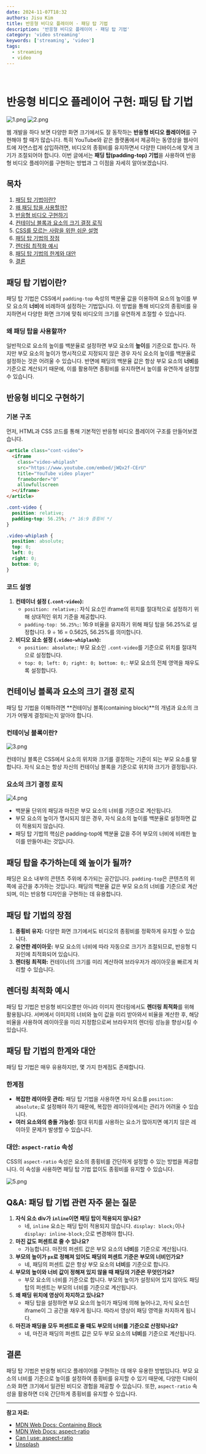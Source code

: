 ```yaml
---
date: 2024-11-07T18:32
authors: Jisu Kim
title: 반응형 비디오 플레이어 - 패딩 탑 기법
description: '반응형 비디오 플레이어 - 패딩 탑 기법'
category: 'video streaming'
keywords: ['streaming', 'video']
tags:
  - streaming
  - video
---
```


<!--truncate-->

<br />

# 반응형 비디오 플레이어 구현: 패딩 탑 기법

![1.png](1.png)
![2.png](2.png)

웹 개발을 하다 보면 다양한 화면 크기에서도 잘 동작하는 **반응형 비디오 플레이어**를 구현해야 할 때가 많습니다. 특히 YouTube와 같은 플랫폼에서 제공하는 동영상을 웹사이트에 자연스럽게 삽입하려면, 비디오의 종횡비를 유지하면서 다양한 디바이스에 맞게 크기가 조절되어야 합니다. 이번 글에서는 **패딩 탑(padding-top) 기법**을 사용하여 반응형 비디오 플레이어를 구현하는 방법과 그 이점을 자세히 알아보겠습니다.

## 목차

1. [패딩 탑 기법이란?](#패딩-탑-기법이란)
2. [왜 패딩 탑을 사용할까?](#왜-패딩-탑을-사용할까?)
3. [반응형 비디오 구현하기](#반응형-비디오-구현하기)
4. [컨테이닝 블록과 요소의 크기 결정 로직](#컨테이닝-블록과-요소의-크기-결정-로직)
5. [CSS를 모르는 사람을 위한 쉬운 설명](#css를-모르는-사람을-위한-쉬운-설명)
6. [패딩 탑 기법의 장점](#패딩-탑-기법의-장점)
7. [렌더링 최적화 예시](#렌더링-최적화-예시)
8. [패딩 탑 기법의 한계와 대안](#패딩-탑-기법의-한계와-대안)
9. [결론](#결론)

## 패딩 탑 기법이란?

패딩 탑 기법은 CSS에서 `padding-top` 속성의 백분율 값을 이용하여 요소의 높이를 부모 요소의 **너비**에 비례하여 설정하는 기법입니다. 이 방법을 통해 비디오의 종횡비를 유지하면서 다양한 화면 크기에 맞춰 비디오의 크기를 유연하게 조절할 수 있습니다.

### 왜 패딩 탑을 사용할까?

일반적으로 요소의 높이를 백분율로 설정하면 부모 요소의 **높이**를 기준으로 합니다. 하지만 부모 요소의 높이가 명시적으로 지정되지 않은 경우 자식 요소의 높이를 백분율로 설정하는 것은 어려울 수 있습니다. 반면에 패딩의 백분율 값은 항상 부모 요소의 **너비**를 기준으로 계산되기 때문에, 이를 활용하면 종횡비를 유지하면서 높이를 유연하게 설정할 수 있습니다.

## 반응형 비디오 구현하기

### 기본 구조

먼저, HTML과 CSS 코드를 통해 기본적인 반응형 비디오 플레이어 구조를 만들어보겠습니다.

```html
<article class="cont-video">
  <iframe
    class="video-whiplash"
    src="https://www.youtube.com/embed/jWQx2f-CErU"
    title="YouTube video player"
    frameborder="0"
    allowfullscreen
  ></iframe>
</article>
```

```css
.cont-video {
  position: relative;
  padding-top: 56.25%; /* 16:9 종횡비 */
}

.video-whiplash {
  position: absolute;
  top: 0;
  left: 0;
  right: 0;
  bottom: 0;
}
```

### 코드 설명

1. **컨테이너 설정 (`.cont-video`):**
   - `position: relative;`: 자식 요소인 iframe의 위치를 절대적으로 설정하기 위해 상대적인 위치 기준을 제공합니다.
   - `padding-top: 56.25%;`: 16:9 비율을 유지하기 위해 패딩 탑을 56.25%로 설정합니다. 9 ÷ 16 = 0.5625, 56.25%를 의미합니다.
2. **비디오 요소 설정 (`.video-whiplash`):**
   - `position: absolute;`: 부모 요소인 `.cont-video`를 기준으로 위치를 절대적으로 설정합니다.
   - `top: 0; left: 0; right: 0; bottom: 0;`: 부모 요소의 전체 영역을 채우도록 설정합니다.

## 컨테이닝 블록과 요소의 크기 결정 로직

패딩 탑 기법을 이해하려면 **컨테이닝 블록(containing block)**의 개념과 요소의 크기가 어떻게 결정되는지 알아야 합니다.

### 컨테이닝 블록이란?

![3.png](3.png)

컨테이닝 블록은 CSS에서 요소의 위치와 크기를 결정하는 기준이 되는 부모 요소를 말합니다. 자식 요소는 항상 자신의 컨테이닝 블록을 기준으로 위치와 크기가 결정됩니다.

### 요소의 크기 결정 로직

![4.png](4.png)

- 백분율 단위의 패딩과 마진은 부모 요소의 너비를 기준으로 계산됩니다.
- 부모 요소의 높이가 명시되지 않은 경우, 자식 요소의 높이를 백분율로 설정하면 값이 적용되지 않습니다.
- 패딩 탑 기법의 핵심은 padding-top에 백분율 값을 주어 부모의 너비에 비례한 높이를 만들어내는 것입니다.

## 패딩 탑을 추가하는데 왜 높이가 될까?

패딩은 요소 내부의 콘텐츠 주위에 추가되는 공간입니다. `padding-top`은 콘텐츠의 위쪽에 공간을 추가하는 것입니다. 패딩의 백분율 값은 부모 요소의 너비를 기준으로 계산되며, 이는 반응형 디자인을 구현하는 데 유용합니다.

## 패딩 탑 기법의 장점

1. **종횡비 유지:** 다양한 화면 크기에서도 비디오의 종횡비를 정확하게 유지할 수 있습니다.
2. **유연한 레이아웃:** 부모 요소의 너비에 따라 자동으로 크기가 조절되므로, 반응형 디자인에 최적화되어 있습니다.
3. **렌더링 최적화:** 컨테이너의 크기를 미리 계산하여 브라우저가 레이아웃을 빠르게 처리할 수 있습니다.

## 렌더링 최적화 예시

패딩 탑 기법은 반응형 비디오뿐만 아니라 이미지 렌더링에서도 **렌더링 최적화**를 위해 활용됩니다. 서버에서 이미지의 너비와 높이 값을 미리 받아와서 비율을 계산한 후, 해당 비율을 사용하여 레이아웃을 미리 지정함으로써 브라우저의 렌더링 성능을 향상시킬 수 있습니다.

## 패딩 탑 기법의 한계와 대안

패딩 탑 기법은 매우 유용하지만, 몇 가지 한계점도 존재합니다.

### 한계점

- **복잡한 레이아웃 관리:** 패딩 탑 기법을 사용하면 자식 요소를 `position: absolute;`로 설정해야 하기 때문에, 복잡한 레이아웃에서는 관리가 어려울 수 있습니다.
- **여러 요소와의 충돌 가능성:** 절대 위치를 사용하는 요소가 많아지면 예기치 않은 레이아웃 문제가 발생할 수 있습니다.

### 대안: `aspect-ratio` 속성

CSS의 `aspect-ratio` 속성은 요소의 종횡비를 간단하게 설정할 수 있는 방법을 제공합니다. 이 속성을 사용하면 패딩 탑 기법 없이도 종횡비를 유지할 수 있습니다.

![5.png](5.png)

## Q&A: 패딩 탑 기법 관련 자주 묻는 질문

1. **자식 요소 div가 `inline`이면 패딩 탑이 적용되지 않나요?**
   - 네, `inline` 요소는 패딩 탑이 적용되지 않습니다. `display: block;`이나 `display: inline-block;`으로 변경해야 합니다.
2. **마진 값도 퍼센트로 줄 수 있나요?**
   - 가능합니다. 마진의 퍼센트 값은 부모 요소의 **너비**를 기준으로 계산됩니다.
3. **부모의 높이가 `px`로 정해져 있어도 패딩의 퍼센트 기준은 부모의 너비인가요?**
   - 네, 패딩의 퍼센트 값은 항상 부모 요소의 **너비**를 기준으로 합니다.
4. **부모의 높이와 너비 값이 정해져 있지 않을 때 패딩의 기준은 무엇인가요?**
   - 부모 요소의 너비를 기준으로 합니다. 부모의 높이가 설정되어 있지 않아도 패딩 탑의 퍼센트는 부모의 너비를 기준으로 계산됩니다.
5. **왜 패딩 위치에 영상이 차지하고 있나요?**
   - 패딩 탑을 설정하면 부모 요소의 높이가 패딩에 의해 늘어나고, 자식 요소인 iframe이 그 공간을 채우게 됩니다. 따라서 영상이 패딩 영역을 차지하게 됩니다.
6. **마진과 패딩을 모두 퍼센트로 줄 때도 부모의 너비를 기준으로 산정되나요?**
   - 네, 마진과 패딩의 퍼센트 값은 모두 부모 요소의 **너비**를 기준으로 계산됩니다.

## 결론

패딩 탑 기법은 반응형 비디오 플레이어를 구현하는 데 매우 유용한 방법입니다. 부모 요소의 너비를 기준으로 높이를 설정하여 종횡비를 유지할 수 있기 때문에, 다양한 디바이스와 화면 크기에서 일관된 비디오 경험을 제공할 수 있습니다. 또한, `aspect-ratio` 속성을 활용하면 더욱 간단하게 종횡비를 유지할 수 있습니다.

---

**참고 자료:**

- [MDN Web Docs: Containing Block](https://developer.mozilla.org/ko/docs/Web/CSS/Containing_block)
- [MDN Web Docs: aspect-ratio](https://developer.mozilla.org/en-US/docs/Web/CSS/aspect-ratio)
- [Can I use: aspect-ratio](https://caniuse.com/?search=aspect-ratio)
- [Unsplash](https://unsplash.com/)
